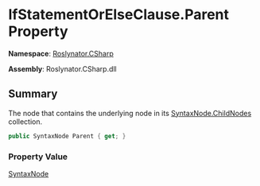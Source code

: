 # IfStatementOrElseClause\.Parent Property

**Namespace**: [Roslynator.CSharp](../../README.md)

**Assembly**: Roslynator\.CSharp\.dll

## Summary

The node that contains the underlying node in its [SyntaxNode.ChildNodes](https://docs.microsoft.com/en-us/dotnet/api/microsoft.codeanalysis.syntaxnode.childnodes) collection\.

```csharp
public SyntaxNode Parent { get; }
```

### Property Value

[SyntaxNode](https://docs.microsoft.com/en-us/dotnet/api/microsoft.codeanalysis.syntaxnode)

